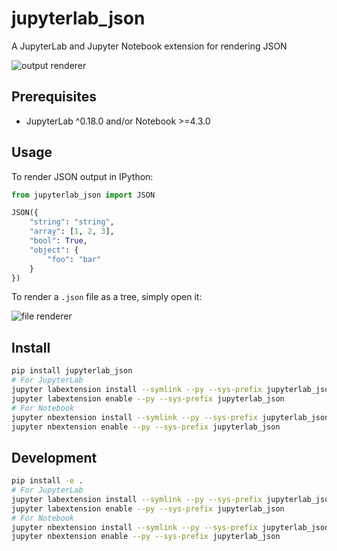 # jupyterlab_json

A JupyterLab and Jupyter Notebook extension for rendering JSON

![output renderer](http://g.recordit.co/QAsC7YULcY.gif)

## Prerequisites

* JupyterLab ^0.18.0 and/or Notebook >=4.3.0

## Usage

To render JSON output in IPython:

```python
from jupyterlab_json import JSON

JSON({
    "string": "string",
    "array": [1, 2, 3],
    "bool": True,
    "object": {
        "foo": "bar"
    }
})
```

To render a `.json` file as a tree, simply open it:

![file renderer](http://g.recordit.co/cbf0xnQHKn.gif)

## Install

```bash
pip install jupyterlab_json
# For JupyterLab
jupyter labextension install --symlink --py --sys-prefix jupyterlab_json
jupyter labextension enable --py --sys-prefix jupyterlab_json
# For Notebook
jupyter nbextension install --symlink --py --sys-prefix jupyterlab_json
jupyter nbextension enable --py --sys-prefix jupyterlab_json
```

## Development

```bash
pip install -e .
# For JupyterLab
jupyter labextension install --symlink --py --sys-prefix jupyterlab_json
jupyter labextension enable --py --sys-prefix jupyterlab_json
# For Notebook
jupyter nbextension install --symlink --py --sys-prefix jupyterlab_json
jupyter nbextension enable --py --sys-prefix jupyterlab_json
```
